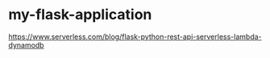 # my-flask-application

https://www.serverless.com/blog/flask-python-rest-api-serverless-lambda-dynamodb
